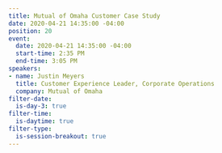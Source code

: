 ```yaml
---
title: Mutual of Omaha Customer Case Study
date: 2020-04-21 14:35:00 -04:00
position: 20
event:
  date: 2020-04-21 14:35:00 -04:00
  start-time: 2:35 PM
  end-time: 3:05 PM
speakers:
- name: Justin Meyers
  title: Customer Experience Leader, Corporate Operations
  company: Mutual of Omaha
filter-date:
  is-day-3: true
filter-time:
  is-daytime: true
filter-type:
  is-session-breakout: true
---
```


